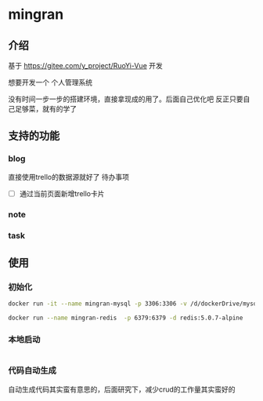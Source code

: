 # mingran


## 介绍
基于 https://gitee.com/y_project/RuoYi-Vue 开发

想要开发一个 个人管理系统



没有时间一步一步的搭建环境，直接拿现成的用了。后面自己优化吧
反正只要自己足够菜，就有的学了

## 支持的功能
### blog
直接使用trello的数据源就好了
待办事项
 - [ ] 通过当前页面新增trello卡片



### note
### task

## 使用

### 初始化

```bash
docker run -it --name mingran-mysql -p 3306:3306 -v /d/dockerDrive/mysql:/app -e MYSQL_DATABASE=mingran -e MYSQL_USER=chenran -e MYSQL_PASSWORD=chenran123456 -e MYSQL_ROOT_PASSWORD=111111 wangxian/alpine-mysql
```

```bash
docker run --name mingran-redis  -p 6379:6379 -d redis:5.0.7-alpine
```


### 本地启动
```java

```



### 代码自动生成
自动生成代码其实蛮有意思的，后面研究下，减少crud的工作量其实蛮好的



